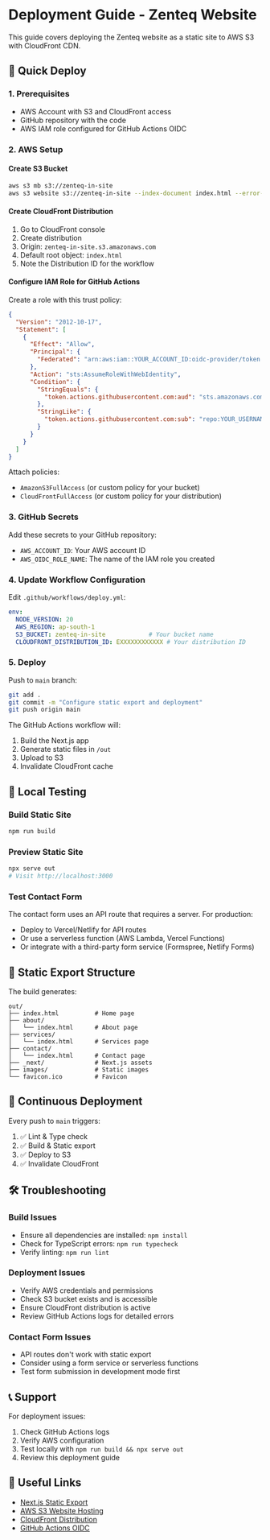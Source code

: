 # Deployment Guide - Zenteq Website

This guide covers deploying the Zenteq website as a static site to AWS S3 with CloudFront CDN.

## 🚀 Quick Deploy

### 1. Prerequisites

- AWS Account with S3 and CloudFront access
- GitHub repository with the code
- AWS IAM role configured for GitHub Actions OIDC

### 2. AWS Setup

#### Create S3 Bucket
```bash
aws s3 mb s3://zenteq-in-site
aws s3 website s3://zenteq-in-site --index-document index.html --error-document 404.html
```

#### Create CloudFront Distribution
1. Go to CloudFront console
2. Create distribution
3. Origin: `zenteq-in-site.s3.amazonaws.com`
4. Default root object: `index.html`
5. Note the Distribution ID for the workflow

#### Configure IAM Role for GitHub Actions
Create a role with this trust policy:
```json
{
  "Version": "2012-10-17",
  "Statement": [
    {
      "Effect": "Allow",
      "Principal": {
        "Federated": "arn:aws:iam::YOUR_ACCOUNT_ID:oidc-provider/token.actions.githubusercontent.com"
      },
      "Action": "sts:AssumeRoleWithWebIdentity",
      "Condition": {
        "StringEquals": {
          "token.actions.githubusercontent.com:aud": "sts.amazonaws.com"
        },
        "StringLike": {
          "token.actions.githubusercontent.com:sub": "repo:YOUR_USERNAME/zenteq-website:*"
        }
      }
    }
  ]
}
```

Attach policies:
- `AmazonS3FullAccess` (or custom policy for your bucket)
- `CloudFrontFullAccess` (or custom policy for your distribution)

### 3. GitHub Secrets

Add these secrets to your GitHub repository:

- `AWS_ACCOUNT_ID`: Your AWS account ID
- `AWS_OIDC_ROLE_NAME`: The name of the IAM role you created

### 4. Update Workflow Configuration

Edit `.github/workflows/deploy.yml`:

```yaml
env:
  NODE_VERSION: 20
  AWS_REGION: ap-south-1
  S3_BUCKET: zenteq-in-site            # Your bucket name
  CLOUDFRONT_DISTRIBUTION_ID: EXXXXXXXXXXXX # Your distribution ID
```

### 5. Deploy

Push to `main` branch:
```bash
git add .
git commit -m "Configure static export and deployment"
git push origin main
```

The GitHub Actions workflow will:
1. Build the Next.js app
2. Generate static files in `/out`
3. Upload to S3
4. Invalidate CloudFront cache

## 🔧 Local Testing

### Build Static Site
```bash
npm run build
```

### Preview Static Site
```bash
npx serve out
# Visit http://localhost:3000
```

### Test Contact Form
The contact form uses an API route that requires a server. For production:
- Deploy to Vercel/Netlify for API routes
- Or use a serverless function (AWS Lambda, Vercel Functions)
- Or integrate with a third-party form service (Formspree, Netlify Forms)

## 📁 Static Export Structure

The build generates:
```
out/
├── index.html          # Home page
├── about/
│   └── index.html      # About page
├── services/
│   └── index.html      # Services page
├── contact/
│   └── index.html      # Contact page
├── _next/              # Next.js assets
├── images/             # Static images
└── favicon.ico         # Favicon
```

## 🔄 Continuous Deployment

Every push to `main` triggers:
1. ✅ Lint & Type check
2. ✅ Build & Static export
3. ✅ Deploy to S3
4. ✅ Invalidate CloudFront

## 🛠️ Troubleshooting

### Build Issues
- Ensure all dependencies are installed: `npm install`
- Check for TypeScript errors: `npm run typecheck`
- Verify linting: `npm run lint`

### Deployment Issues
- Verify AWS credentials and permissions
- Check S3 bucket exists and is accessible
- Ensure CloudFront distribution is active
- Review GitHub Actions logs for detailed errors

### Contact Form Issues
- API routes don't work with static export
- Consider using a form service or serverless functions
- Test form submission in development mode first

## 📞 Support

For deployment issues:
1. Check GitHub Actions logs
2. Verify AWS configuration
3. Test locally with `npm run build && npx serve out`
4. Review this deployment guide

## 🔗 Useful Links

- [Next.js Static Export](https://nextjs.org/docs/advanced-features/static-html-export)
- [AWS S3 Website Hosting](https://docs.aws.amazon.com/AmazonS3/latest/userguide/WebsiteHosting.html)
- [CloudFront Distribution](https://docs.aws.amazon.com/AmazonCloudFront/latest/DeveloperGuide/distribution-working-with.html)
- [GitHub Actions OIDC](https://docs.github.com/en/actions/deployment/security-hardening-your-deployments/configuring-openid-connect-in-amazon-web-services)
